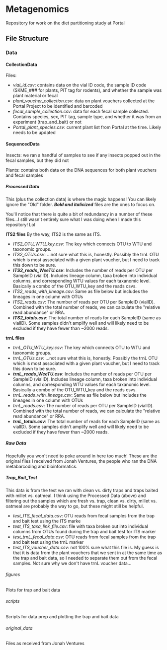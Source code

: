 # Metagenomics
Repository for work on the diet partitioning study at Portal

## File Structure

### Data

#### CollectionData

Files:
* _vial_id.csv_: contains data on the vial ID code, the sample ID code (SKME_### for plants, PIT tag for rodents), and whether the sample was plant material or fecal 
* _plant_voucher_collection.csv_: data on plant vouchers collected at the Portal Project to be identified and barcoded
* _fecal_sample_collection.csv_: data for each fecal sample collected. Contains species, sex, PIT tag, sample type, and whether it was from an experiment (trap_and_bait) or not
* _Portal_plant_species.csv_: current plant list from Portal at the time. Likely needs to be updated

#### SequencedData

Insects: we ran a handful of samples to see if any insects popped out in the fecal samples, but they did not

Plants: contains both data on the DNA sequences for both plant vouchers and fecal samples

##### Processed Data

This (plus the collection data) is where the magic happens! You can likely ignore the "Old" folder. ***Bold and italicized*** files are the ones to focus on.

You'll notice that there is quite a bit of redundancy in a number of these files...I still wasn't entirely sure what I was doing when I made this repository! Lol

**ITS2 files**
By the way, ITS2 is the same as ITS.

* _ITS2_OTU_WTU_key.csv_: The key which connects OTU to WTU and taxonomic groups.
* _ITS2_OTUs.csv_: ...not sure what this is, honestly. Possibly the trnL OTU which is most associated with a given plant voucher, but I need to track this down to be sure.
* ***ITS2_reads_WeeTU.csv***: Includes the number of reads per OTU per SampleID (vialID). Includes lineage column, taxa broken into individual columns, and corresponding WTU values for each taxanomic level. Basically a combo of the OTU_WTU_key and the reads csvs.
* _ITS2_reads_with_lineage.csv_: Same as file below but includes the lineages in one column with OTUs
* _ITS2_reads.csv_: The number of reads per OTU per SampleID (vialID). Combined with the total number of reads, we can calculate the "relative read abundance" or RRA.
* ***ITS2_totals.csv***: The total number of reads for each SampleID (same as vialID). Some samples didn't amplify well and will likely need to be excluded if they have fewer than ~2000 reads.

**trnL files**

* _trnL_OTU_WTU_key.csv_: The key which connects OTU to WTU and taxonomic groups.
* _trnL_OTUs.csv_: ...not sure what this is, honestly. Possibly the trnL OTU which is most associated with a given plant voucher, but I need to track this down to be sure.
* ***trnL_reads_WeeTU.csv***: Includes the number of reads per OTU per SampleID (vialID). Includes lineage column, taxa broken into individual columns, and corresponding WTU values for each taxanomic level. Basically a combo of the OTU_WTU_key and the reads csvs.
* _trnL_reads_with_lineage.csv_: Same as file below but includes the lineages in one column with OTUs
* _trnL_reads.csv_: The number of reads per OTU per SampleID (vialID). Combined with the total number of reads, we can calculate the "relative read abundance" or RRA.
* ***trnL_totals.csv***: The total number of reads for each SampleID (same as vialID). Some samples didn't amplify well and will likely need to be excluded if they have fewer than ~2000 reads.

##### Raw Data

Hopefully you won't need to poke around in here too much! These are the original files I received from Jonah Ventures, the people who ran the DNA metabarcoding and bioinformatics.

##### Trap_Bait_Test

This data is from the test we ran with clean vs. dirty traps and traps baited with millet vs. oatmeal. I think using the Processed Data (above) and filtering out the samples which are fresh vs. trap, clean vs. dirty, millet vs. oatmeal are probably the way to go, but these might still be helpful.

* _test_ITS_fecal_data.csv_: OTU reads from fecal samples from the trap and bait test using the ITS marke
* _test_ITS_taxa_link_file.csv_: file with taxa broken out into individual columns from OTUs found during the trap and bait test for ITS marker
* _test_trnL_fecal_data.csv_: OTU reads from fecal samples from the trap and bait test using the trnL marker
* _test_ITS_voucher_data.csv_: not 100% sure what this file is. My guess is that it is data from the plant vouchers that we sent in at the same time as the trap and bait data, so I needed to separate them out from the fecal samples. Not sure why we don't have trnL voucher data...

###### figures
Plots for trap and bait data

###### scripts
Scripts for data prep and plotting the trap and bait data

###### original_data
Files as received from Jonah Ventures
